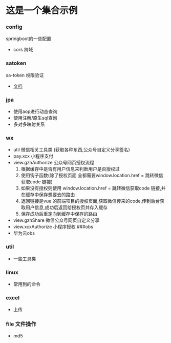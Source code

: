 # 这是一个集合示例

### config
springboot的一些配置
   *  cors 跨域

### satoken

sa-token 权限验证
*  [文档](http://sa-token.dev33.cn/doc/#/)

### jpa

* 使用aop进行动态查询
* 使用注解/原生sql查询
* 多对多映射关系

### wx
 * util 微信相关工具类 (获取各种东西,公众号自定义分享签名)
 * pay.xcx 小程序支付
 * view.gzhAuthorize 公众号网页授权流程
    1. 根据缓存中是否有用户信息来判断用户是否授权过
    1. 使用钩子函数(除了授权页面 全都需要window.location.href = 跳转微信获取code 链接)
    1. 如果没有授权则使用 window.location.href = 跳转微信获取code 链接,并在缓存中保存想要去的路由
    1. 返回链接是vue 的前端项目的授权页面,获取微信传来的code,传到后台获取用户信息,成功后返回给授权页并存入缓存
    1. 保存成功后重定向到缓存中保存的路由
  * view.gzhShare 微信公众号网页自定义分享
  * view.xcxAuthorize 小程序授权
###obs
   * 华为云obs
### util
* 一些工具类
### linux 
 * 常用到的命令
### excel 
 * 上传
### file 文件操作
* md5 